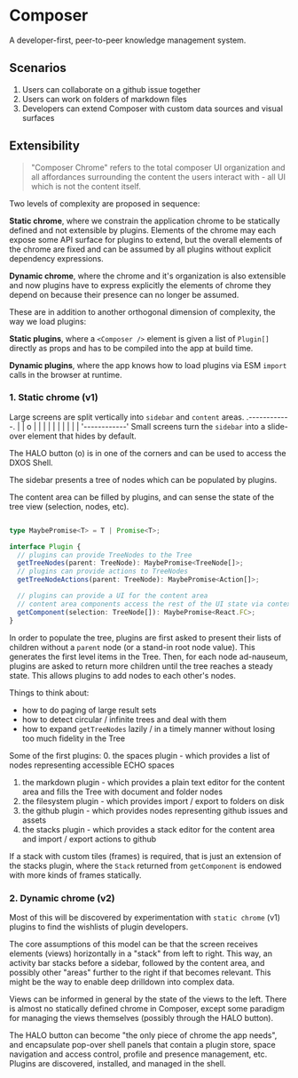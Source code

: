# Composer

A developer-first, peer-to-peer knowledge management system.

## Scenarios

1. Users can collaborate on a github issue together
2. Users can work on folders of markdown files
3. Developers can extend Composer with custom data sources and visual surfaces

## Extensibility
> "Composer Chrome" refers to the total composer UI organization and all affordances surrounding the content the users interact with - all UI which is not the content itself.

Two levels of complexity are proposed in sequence:

**Static chrome**, where we constrain the application chrome to be statically defined and not extensible by plugins. Elements of the chrome may each expose some API surface for plugins to extend, but the overall elements of the chrome are fixed and can be assumed by all plugins without explicit dependency expressions.

**Dynamic chrome**, where the chrome and it's organization is also extensible and now plugins have to express explicitly the elements of chrome they depend on because their presence can no longer be assumed.

These are in addition to another orthogonal dimension of complexity, the way we load plugins:

**Static plugins**, where a `<Composer />` element is given a list of `Plugin[]` directly as props and has to be compiled into the app at build time.

**Dynamic plugins**, where the app knows how to load plugins via ESM `import` calls in the browser at runtime.


### 1. Static chrome (v1)

Large screens are split vertically into `sidebar` and `content` areas.
.------------.
|    |     o |
|    |       |
|    |       |
|    |       |
'------------'
Small screens turn the `sidebar` into a slide-over element that hides by default.

The HALO button (o) is in one of the corners and can be used to access the DXOS Shell.

The sidebar presents a tree of nodes which can be populated by plugins.

The content area can be filled by plugins, and can sense the state of the tree view (selection, nodes, etc).

```ts

type MaybePromise<T> = T | Promise<T>;

interface Plugin {
  // plugins can provide TreeNodes to the Tree
  getTreeNodes(parent: TreeNode): MaybePromise<TreeNode[]>;
  // plugins can provide actions to TreeNodes
  getTreeNodeActions(parent: TreeNode): MaybePromise<Action[]>;

  // plugins can provide a UI for the content area
  // content area components access the rest of the UI state via context
  getComponent(selection: TreeNode[]): MaybePromise<React.FC>;
}

```

In order to populate the tree, plugins are first asked to present their lists of children without a `parent` node (or a stand-in root node value). This generates the first level items in the Tree. Then, for each node ad-nauseum, plugins are asked to return more children until the tree reaches a steady state. This allows plugins to add nodes to each other's nodes.

Things to think about:
- how to do paging of large result sets
- how to detect circular / infinite trees and deal with them
- how to expand `getTreeNodes` lazily / in a timely manner without losing too much fidelity in the Tree

Some of the first plugins:
0. the spaces plugin - which provides a list of nodes representing accessible ECHO spaces
1. the markdown plugin - which provides a plain text editor for the content area and fills the Tree with document and folder nodes
2. the filesystem plugin - which provides import / export to folders on disk
3. the github plugin - which provides nodes representing github issues and assets
4. the stacks plugin - which provides a stack editor for the content area and import / export actions to github

If a stack with custom tiles (frames) is required, that is just an extension of the stacks plugin, where the `Stack` returned from `getComponent` is endowed with more kinds of frames statically.


### 2. Dynamic chrome (v2)

Most of this will be discovered by experimentation with `static chrome` (v1) plugins to find the wishlists of plugin developers.

The core assumptions of this model can be that the screen receives elements (views) horizontally in a "stack" from left to right. This way, an activity bar stacks before a sidebar, followed by the content area, and possibly other "areas" further to the right if that becomes relevant. This might be the way to enable deep drilldown into complex data.

Views can be informed in general by the state of the views to the left. There is almost no statically defined chrome in Composer, except some paradigm for managing the views themselves (possibly through the HALO button).

The HALO button can become "the only piece of chrome the app needs", and encapsulate pop-over shell panels that contain a plugin store, space navigation and access control, profile and presence management, etc. Plugins are discovered, installed, and managed in the shell.
